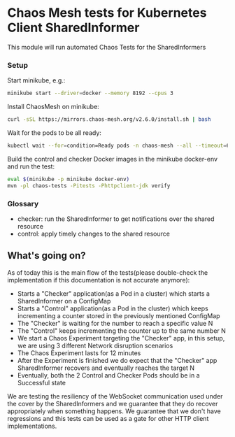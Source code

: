 # Chaos Mesh tests for Kubernetes Client SharedInformer

This module will run automated Chaos Tests for the SharedInformers

### Setup

Start minikube, e.g.:

```bash
minikube start --driver=docker --memory 8192 --cpus 3
```

Install ChaosMesh on minikube:

```bash
curl -sSL https://mirrors.chaos-mesh.org/v2.6.0/install.sh | bash
```

Wait for the pods to be all ready:

```bash
kubectl wait --for=condition=Ready pods -n chaos-mesh --all --timeout=600s
```

Build the control and checker Docker images in the minikube docker-env and run the test:

```bash
eval $(minikube -p minikube docker-env)
mvn -pl chaos-tests -Pitests -Phttpclient-jdk verify
```

### Glossary

- checker: run the SharedInformer to get notifications over the shared resource
- control: apply timely changes to the shared resource

## What's going on?

As of today this is the main flow of the tests(please double-check the implementation if this documentation is not accurate anymore):

- Starts a "Checker" application(as a Pod in a cluster) which starts a SharedInformer on a ConfigMap
- Starts a "Control" application(as a Pod in the cluster) which keeps incrementing a counter stored in the previously mentioned ConfigMap
- The "Checker" is waiting for the number to reach a specific value N
- The "Control" keeps incrementing the counter up to the same number N
- We start a Chaos Experiment targeting the "Checker" app, in this setup, we are using 3 different Network disruption scenarios
- The Chaos Experiment lasts for 12 minutes
- After the Experiment is finished we do expect that the "Checker" app SharedInformer recovers and eventually reaches the target N
- Eventually, both the 2 Control and Checker Pods should be in a Successful state

We are testing the resiliency of the WebSocket communication used under the cover by the SharedInformers and we guarantee that they do recover appropriately when something happens.
We guarantee that we don't have regressions and this tests can be used as a gate for other HTTP client implementations.
